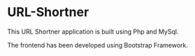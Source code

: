 # URL-Shortner

This URL Shortner application is built using Php and MySql.

The frontend has been developed using Bootstrap Framework.
